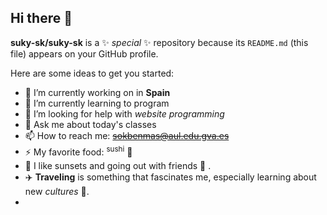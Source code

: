 ## Hi there 👋


**suky-sk/suky-sk** is a ✨ _special_ ✨ repository because its `README.md` (this file) appears on your GitHub profile.

Here are some ideas to get you started:

- 🔭 I’m currently working on in **Spain**
- 🌱 I’m currently learning to program
- 🤔 I’m looking for help with _website programming_
- 💬 Ask me about today's classes
- 📫 How to reach me: ~~sokbenmas@aul.edu.gva.es~~
- ⚡ My favorite food: <sup>sushi</sup> 🍱
- 🌆 I like sunsets and going out with friends 👥 .
- ✈️ **Traveling** is something that fascinates me, especially learning about new _cultures_ 🏯.
- 
